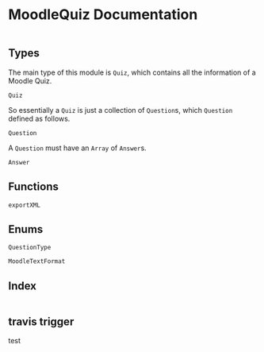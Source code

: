 # MoodleQuiz Documentation

```@contents
```

## Types

The main type of this module is `Quiz`, which contains all the information of a Moodle Quiz.

```@docs
Quiz
```

So essentially a `Quiz` is just a collection of `Question`s, which `Question` defined as follows.

```@docs
Question
```

A `Question` must have an `Array` of `Answer`s.

```@docs
Answer
```

## Functions

```@docs
exportXML
```

## Enums

```@docs
QuestionType
```

```@docs
MoodleTextFormat
```

## Index

```@index
```

## travis trigger
test
